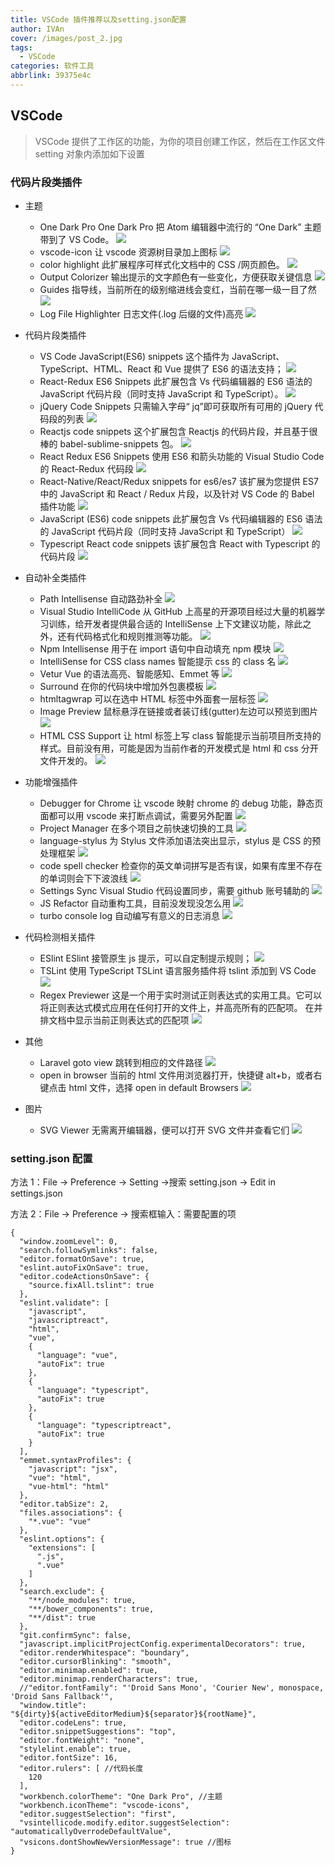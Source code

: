 ```yaml
---
title: VSCode 插件推荐以及setting.json配置
author: IVAn
cover: /images/post_2.jpg
tags:
  - VSCode
categories: 软件工具
abbrlink: 39375e4c
---
```


## VSCode

> VSCode 提供了工作区的功能，为你的项目创建工作区，然后在工作区文件 setting 对象内添加如下设置

### 代码片段类插件

- 主题

  - One Dark Pro
    One Dark Pro 把 Atom 编辑器中流行的 “One Dark” 主题带到了 VS Code。
    ![](http://blog.famuzhe.cn/ruanjiangongju/VSCode/VSCode1.png)
  - vscode-icon
    让 vscode 资源树目录加上图标
    ![](http://blog.famuzhe.cn/ruanjiangongju/VSCode/VSCode2.png)
  - color highlight
    此扩展程序可样式化文档中的 CSS /网页颜色。
    ![](http://blog.famuzhe.cn/ruanjiangongju/VSCode/VSCode3.png)
  - Output Colorizer
    输出提示的文字颜色有一些变化，方便获取关键信息
    ![](http://blog.famuzhe.cn/ruanjiangongju/VSCode/VSCode4.png)
  - Guides
    指导线，当前所在的级别缩进线会变红，当前在哪一级一目了然
    ![](http://blog.famuzhe.cn/ruanjiangongju/VSCode/VSCode5.png)
  - Log File Highlighter
    日志文件(.log 后缀的文件)高亮
    ![](http://blog.famuzhe.cn/ruanjiangongju/VSCode/VSCode6.png)

- 代码片段类插件

  - VS Code JavaScript(ES6) snippets
    这个插件为 JavaScript、TypeScript、HTML、React 和 Vue 提供了 ES6 的语法支持；
    ![](http://blog.famuzhe.cn/ruanjiangongju/VSCode/VSCode7.png)
  - React-Redux ES6 Snippets
    此扩展包含 Vs 代码编辑器的 ES6 语法的 JavaScript 代码片段（同时支持 JavaScript 和 TypeScript）。
    ![](http://blog.famuzhe.cn/ruanjiangongju/VSCode/VSCode8.png)
  - jQuery Code Snippets
    只需输入字母“ jq”即可获取所有可用的 jQuery 代码段的列表
    ![](http://blog.famuzhe.cn/ruanjiangongju/VSCode/VSCode9.png)
  - Reactjs code snippets
    这个扩展包含 Reactjs 的代码片段，并且基于很棒的 babel-sublime-snippets 包。
    ![](http://blog.famuzhe.cn/ruanjiangongju/VSCode/VSCode32.png)
  - React Redux ES6 Snippets
    使用 ES6 和箭头功能的 Visual Studio Code 的 React-Redux 代码段
    ![](http://blog.famuzhe.cn/ruanjiangongju/VSCode/VSCode33.png)
  - React-Native/React/Redux snippets for es6/es7
    该扩展为您提供 ES7 中的 JavaScript 和 React / Redux 片段，以及针对 VS Code 的 Babel 插件功能
    ![](http://blog.famuzhe.cn/ruanjiangongju/VSCode/VSCode34.png)
  - JavaScript (ES6) code snippets
    此扩展包含 Vs 代码编辑器的 ES6 语法的 JavaScript 代码片段（同时支持 JavaScript 和 TypeScript）
    ![](http://blog.famuzhe.cn/ruanjiangongju/VSCode/VSCode35.png)
  - Typescript React code snippets
    该扩展包含 React with Typescript 的代码片段
    ![](http://blog.famuzhe.cn/ruanjiangongju/VSCode/VSCode36.png)

- 自动补全类插件

  - Path Intellisense
    自动路劲补全
    ![](http://blog.famuzhe.cn/ruanjiangongju/VSCode/VSCode10.png)
  - Visual Studio IntelliCode
    从 GitHub 上高星的开源项目经过大量的机器学习训练，给开发者提供最合适的 IntelliSense 上下文建议功能，除此之外，还有代码格式化和规则推测等功能。
    ![](http://blog.famuzhe.cn/ruanjiangongju/VSCode/VSCode11.png)
  - Npm Intellisense
    用于在 import 语句中自动填充 npm 模块
    ![](http://blog.famuzhe.cn/ruanjiangongju/VSCode/VSCode12.png)
  - IntelliSense for CSS class names
    智能提示 css 的 class 名
    ![](http://blog.famuzhe.cn/ruanjiangongju/VSCode/VSCode13.png)
  - Vetur
    Vue 的语法高亮、智能感知、Emmet 等
    ![](http://blog.famuzhe.cn/ruanjiangongju/VSCode/VSCode14.png)
  - Surround
    在你的代码块中增加外包裹模板
    ![](http://blog.famuzhe.cn/ruanjiangongju/VSCode/VSCode15.png)
  - htmltagwrap
    可以在选中 HTML 标签中外面套一层标签
    ![](http://blog.famuzhe.cn/ruanjiangongju/VSCode/VSCode16.png)
  - Image Preview
    鼠标悬浮在链接或者装订线(gutter)左边可以预览到图片
    ![](http://blog.famuzhe.cn/ruanjiangongju/VSCode/VSCode17.png)
  - HTML CSS Support
    让 html 标签上写 class 智能提示当前项目所支持的样式。目前没有用，可能是因为当前作者的开发模式是 html 和 css 分开文件开发的。
    ![](http://blog.famuzhe.cn/ruanjiangongju/VSCode/VSCode18.png)

* 功能增强插件

  - Debugger for Chrome
    让 vscode 映射 chrome 的 debug 功能，静态页面都可以用 vscode 来打断点调试，需要另外配置
    ![](http://blog.famuzhe.cn/ruanjiangongju/VSCode/VSCode19.png)
  - Project Manager
    在多个项目之前快速切换的工具
    ![](http://blog.famuzhe.cn/ruanjiangongju/VSCode/VSCode20.png)
  - language-stylus
    为 Stylus 文件添加语法突出显示，stylus 是 CSS 的预处理框架
    ![](http://blog.famuzhe.cn/ruanjiangongju/VSCode/VSCode21.png)
  - code spell checker
    检查你的英文单词拼写是否有误，如果有库里不存在的单词则会下下波浪线
    ![](http://blog.famuzhe.cn/ruanjiangongju/VSCode/VSCode22.png)
  - Settings Sync
    Visual Studio 代码设置同步，需要 github 账号辅助的
    ![](http://blog.famuzhe.cn/ruanjiangongju/VSCode/VSCode23.png)
  - JS Refactor
    自动重构工具，目前没发现没怎么用
    ![](http://blog.famuzhe.cn/ruanjiangongju/VSCode/VSCode24.png)
  - turbo console log
    自动编写有意义的日志消息
    ![](http://blog.famuzhe.cn/ruanjiangongju/VSCode/VSCode25.png)

* 代码检测相关插件

  - ESlint
    ESlint 接管原生 js 提示，可以自定制提示规则；
    ![](http://blog.famuzhe.cn/ruanjiangongju/VSCode/VSCode26.png)
  - TSLint
    使用 TypeScript TSLint 语言服务插件将 tslint 添加到 VS Code
    ![](http://blog.famuzhe.cn/ruanjiangongju/VSCode/VSCode27.png)
  - Regex Previewer
    这是一个用于实时测试正则表达式的实用工具。它可以将正则表达式模式应用在任何打开的文件上，并高亮所有的匹配项。
    在并排文档中显示当前正则表达式的匹配项
    ![](http://blog.famuzhe.cn/ruanjiangongju/VSCode/VSCode28.png)

* 其他

  - Laravel goto view
    跳转到相应的文件路径
    ![](http://blog.famuzhe.cn/ruanjiangongju/VSCode/VSCode29.png)
  - open in browser
    当前的 html 文件用浏览器打开，快捷键 alt+b，或者右键点击 html 文件，选择 open in default Browsers
    ![](http://blog.famuzhe.cn/ruanjiangongju/VSCode/VSCode30.png)

* 图片

  - SVG Viewer
    无需离开编辑器，便可以打开 SVG 文件并查看它们
    ![](http://blog.famuzhe.cn/ruanjiangongju/VSCode/VSCode31.png)

### setting.json 配置

方法 1：File -> Preference -> Setting ->搜索 setting.json -> Edit in settings.json

方法 2：File -> Preference -> 搜索框输入：需要配置的项

```
{
  "window.zoomLevel": 0,
  "search.followSymlinks": false,
  "editor.formatOnSave": true,
  "eslint.autoFixOnSave": true,
  "editor.codeActionsOnSave": {
    "source.fixAll.tslint": true
  },
  "eslint.validate": [
    "javascript",
    "javascriptreact",
    "html",
    "vue",
    {
      "language": "vue",
      "autoFix": true
    },
    {
      "language": "typescript",
      "autoFix": true
    },
    {
      "language": "typescriptreact",
      "autoFix": true
    }
  ],
  "emmet.syntaxProfiles": {
    "javascript": "jsx",
    "vue": "html",
    "vue-html": "html"
  },
  "editor.tabSize": 2,
  "files.associations": {
    "*.vue": "vue"
  },
  "eslint.options": {
    "extensions": [
      ".js",
      ".vue"
    ]
  },
  "search.exclude": {
    "**/node_modules": true,
    "**/bower_components": true,
    "**/dist": true
  },
  "git.confirmSync": false,
  "javascript.implicitProjectConfig.experimentalDecorators": true,
  "editor.renderWhitespace": "boundary",
  "editor.cursorBlinking": "smooth",
  "editor.minimap.enabled": true,
  "editor.minimap.renderCharacters": true,
  //"editor.fontFamily": "'Droid Sans Mono', 'Courier New', monospace, 'Droid Sans Fallback'",
  "window.title": "${dirty}${activeEditorMedium}${separator}${rootName}",
  "editor.codeLens": true,
  "editor.snippetSuggestions": "top",
  "editor.fontWeight": "none",
  "stylelint.enable": true,
  "editor.fontSize": 16,
  "editor.rulers": [ //代码长度
    120
  ],
  "workbench.colorTheme": "One Dark Pro", //主题
  "workbench.iconTheme": "vscode-icons",
  "editor.suggestSelection": "first",
  "vsintellicode.modify.editor.suggestSelection": "automaticallyOverrodeDefaultValue",
  "vsicons.dontShowNewVersionMessage": true //图标
}
```
